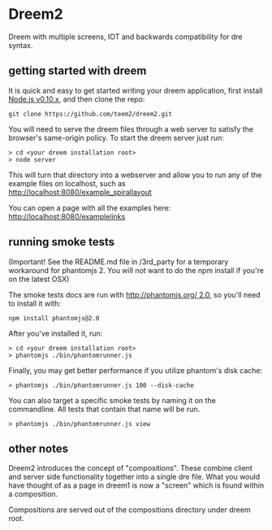 Dreem2
======

Dreem with multiple screens, IOT and backwards compatibility for dre syntax.

getting started with dreem
--------------------------

It is quick and easy to get started writing your dreem application, first install [Node.js v0.10.x](http://nodejs.org/download/), and then clone the repo:

    git clone https://github.com/teem2/dreem2.git

You will need to serve the dreem files through a web server to satisfy the browser's same-origin policy.  To start the dreem server just run:

    > cd <your dreem installation root>
    > node server

This will turn that directory into a webserver and allow you to run any of the example files on localhost, such as [http://localhost:8080/example_spirallayout](http://localhost:8080/example_spirallayout)

You can open a page with all the examples here: [http://localhost:8080/examplelinks](http://localhost:8080/examplelinks)

running smoke tests
--------------------------

(Important! See the README.md file in /3rd_party for a temporary workaround for phantomjs 2. You will not want to do the npm install if you're on the latest OSX)

The smoke tests docs are run with [http://phantomjs.org/ 2.0](http://phantomjs.org/), so you'll need to install it with:

    npm install phantomjs@2.0

After you've installed it, run:

    > cd <your dreem installation root>
    > phantomjs ./bin/phantomrunner.js

Finally, you may get better performance if you utilize phantom's disk cache:

    > phantomjs ./bin/phantomrunner.js 100 --disk-cache

You can also target a specific smoke tests by naming it on the commandline. All tests that contain that name will be run.

    > phantomjs ./bin/phantomrunner.js view

other notes
--------------------------
Dreem2 introduces the concept of "compositions". These combine client and server side functionality together into a single dre file. What you would have thought of as a page in dreem1 is now a "screen" which is found within a composition.

Compositions are served out of the compositions directory under dreem root.

<!-- The MIT License (MIT)

Copyright ( c ) 2014-2015 Teem2 LLC

Permission is hereby granted, free of charge, to any person obtaining a copy
of this software and associated documentation files (the "Software"), to deal
in the Software without restriction, including without limitation the rights
to use, copy, modify, merge, publish, distribute, sublicense, and/or sell
copies of the Software, and to permit persons to whom the Software is
furnished to do so, subject to the following conditions:

The above copyright notice and this permission notice shall be included in all
copies or substantial portions of the Software.

THE SOFTWARE IS PROVIDED "AS IS", WITHOUT WARRANTY OF ANY KIND, EXPRESS OR
IMPLIED, INCLUDING BUT NOT LIMITED TO THE WARRANTIES OF MERCHANTABILITY,
FITNESS FOR A PARTICULAR PURPOSE AND NONINFRINGEMENT. IN NO EVENT SHALL THE
AUTHORS OR COPYRIGHT HOLDERS BE LIABLE FOR ANY CLAIM, DAMAGES OR OTHER
LIABILITY, WHETHER IN AN ACTION OF CONTRACT, TORT OR OTHERWISE, ARISING FROM,
OUT OF OR IN CONNECTION WITH THE SOFTWARE OR THE USE OR OTHER DEALINGS IN THE
SOFTWARE. -->

